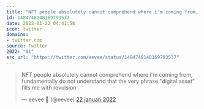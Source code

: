 ```yaml
---
title: "NFT people absolutely cannot comprehend where i'm coming from, fundamentally do not understand that ..."
id: 1484748148169793537
date: 2022-01-22 04:41:58
icon: twitter
domains:
- twitter.com
source: Twitter
2022: "01"
src_url: "https://twitter.com/eevee/status/1484748148169793537"
---
```

<blockquote class="twitter-tweet" data-lang="nl" data-dnt="true"><p lang="en" dir="ltr">NFT people absolutely cannot comprehend where i&#39;m coming from, fundamentally do not understand that the very phrase &quot;digital asset&quot; fills me with revulsion</p>&mdash; eevee 💨 (@eevee) <a href="https://twitter.com/eevee/status/1484748148169793537?ref_src=twsrc%5Etfw">22 januari 2022</a></blockquote>
<script async src="https://platform.twitter.com/widgets.js" charset="utf-8"></script>

